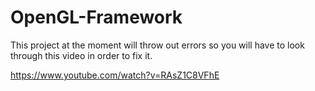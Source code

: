 # OpenGL-Framework

This project at the moment will throw out errors so you will have to look through this video in order to fix it.

https://www.youtube.com/watch?v=RAsZ1C8VFhE
